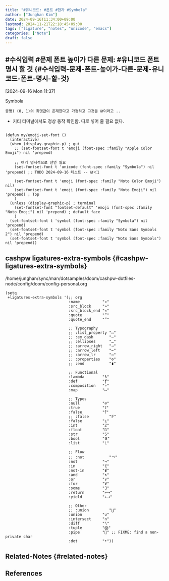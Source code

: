 ```yaml
---
title: "#유니코드: #폰트 #합자 #Symbola"
author: ["Junghan Kim"]
date: 2024-09-16T11:34:00+09:00
lastmod: 2024-11-21T22:18:45+09:00
tags: ["ligature", "notes", "unicode", "emacs"]
categories: ["Note"]
draft: false
---
```


<!--more-->


## #수식입력 #문제 폰트 높이가 다른 문제: #유니코드 폰트 명시 할 것 {#수식입력-문제-폰트-높이가-다른-문제-유니코드-폰트-명시-할-것}

<span class="timestamp-wrapper"><span class="timestamp">[2024-09-16 Mon 11:37]</span></span>

Symbola

```text
증명) (0, 1)의 최댓값이 존재한다고 가정하고 그것을 𝑀이라고 ..
```

-   키티 터미널에서도 정상 동작 확인함. 따로 넣어 줄 필요 없다.

<!--listend-->

```elisp

(defun my/emoji-set-font ()
  (interactive)
  (when (display-graphic-p) ; gui
    ;; (set-fontset-font t 'emoji (font-spec :family "Apple Color Emoji") nil 'prepend)

    ;; 여기 명시적으로 선언 필요
    (set-fontset-font t 'unicode (font-spec :family "Symbola") nil 'prepend) ;; TODO 2024-09-16 테스트 -- 𝑀＜1

    (set-fontset-font t 'emoji (font-spec :family "Noto Color Emoji") nil)
    (set-fontset-font t 'emoji (font-spec :family "Noto Emoji") nil 'prepend) ; Top
    )
  (unless (display-graphic-p) ; terminal
    (set-fontset-font "fontset-default" 'emoji (font-spec :family "Noto Emoji") nil 'prepend) ; default face
    )
  (set-fontset-font t 'symbol (font-spec :family "Symbola") nil 'prepend)
  (set-fontset-font t 'symbol (font-spec :family "Noto Sans Symbols 2") nil 'prepend)
  (set-fontset-font t 'symbol (font-spec :family "Noto Sans Symbols") nil 'prepend))
```


## cashpw ligatures-extra-symbols {#cashpw-ligatures-extra-symbols}

/home/junghan/sync/man/dotsamples/doom/cashpw-dotfiles-node/config/doom/config-personal.org

```emacs-lisp
(setq
 +ligatures-extra-symbols '(;; org
                            :name          "»"
                            :src_block     "»"
                            :src_block_end "«"
                            :quote         "“"
                            :quote_end     "”"

                            ;; Typography
                            ;; :list_property "∷"
                            ;; :em_dash       "—"
                            ;; :ellipses      "…"
                            ;; :arrow_right   "→"
                            ;; :arrow_left    "←"
                            ;; :arrow_lr      "↔"
                            ;; :properties    "⚙"
                            ;; :end           "∎"

                            ;; Functional
                            :lambda        "λ"
                            :def           "ƒ"
                            :composition   "∘"
                            :map           "↦"

                            ;; Types
                            :null          "∅"
                            :true          "𝕥"
                            :false         "𝕗"
                            ;; :false         "𝔽"
                            :false         "⊥"
                            :int           "ℤ"
                            :float         "ℝ"
                            :str           "S"
                            :bool          "𝔹"
                            :list          "L"

                            ;; Flow
                            ;; :not           "￢"
                            :not           "¬"
                            :in            "∈"
                            :not-in        "∉"
                            :and           "∧"
                            :or            "∨"
                            :for           "∀"
                            :some          "∃"
                            :return        "⟼"
                            :yield         "⟻"

                            ;; Other
                            ;; :union         "⋃"
                            :union         "∪"
                            :intersect     "∩"
                            :diff          "∖"
                            :tuple         "⨂"
                            :pipe          "" ;; FIXME: find a non-private char
                            :dot           "•"))
```


## Related-Notes {#related-notes}

## References

<style>.csl-entry{text-indent: -1.5em; margin-left: 1.5em;}</style><div class="csl-bib-body">
</div>
